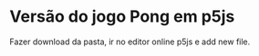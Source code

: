 <h1>Versão do jogo Pong em p5js</h1>

<p>Fazer download da pasta, ir no editor online p5js e add new file.</p>
